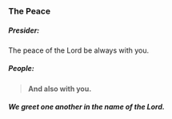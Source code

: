 ### The Peace
##### Presider:
The peace of the Lord be always with you.

##### **People:**
> **And also with you.**

##### We greet one another in the name of the Lord.
